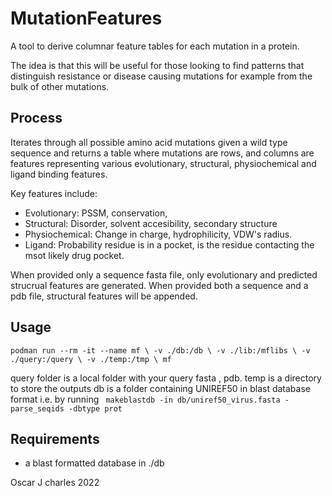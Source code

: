 # MutationFeatures

A tool to derive columnar feature tables for each mutation in a protein.

The idea is that this will be useful for those looking to find patterns that distinguish resistance or disease causing mutations for example from the bulk of other mutations.


## Process

Iterates through all possible amino acid mutations given a wild type sequence and returns a table where mutations are rows, and columns are features representing various evolutionary, structural, physiochemical and ligand binding features.


Key features include:

 - Evolutionary: PSSM, conservation,
 - Structural: Disorder, solvent accesibility, secondary structure
 - Physiochemical: Change in charge, hydrophilicity, VDW's radius.
 - Ligand: Probability residue is in a pocket, is the residue contacting the msot likely drug pocket.

When provided only a sequence fasta file, only evolutionary and predicted strucrual features are generated.
When provided both a sequence and a pdb file, structural features will be appended.


## Usage

`podman run --rm -it --name mf \
    -v ./db:/db \
    -v ./lib:/mflibs \
    -v ./query:/query \
    -v ./temp:/tmp \
    mf`

query folder is a local folder with your query fasta , pdb.
temp is a directory to store the outputs
db is a folder containing UNIREF50 in blast database format i.e. by running `
makeblastdb -in db/uniref50_virus.fasta -parse_seqids -dbtype prot`




## Requirements

- a blast formatted database in ./db


Oscar J charles 2022

